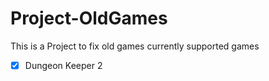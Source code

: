 # Project-OldGames
This is a Project to fix old games currently supported games

- [x] Dungeon Keeper 2
